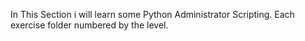 In This Section i will learn some Python Administrator Scripting.
Each exercise folder numbered by the level. 
